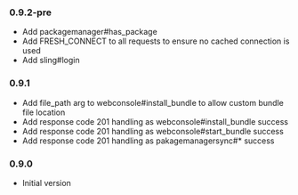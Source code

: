 ### 0.9.2-pre
* Add packagemanager#has_package
* Add FRESH_CONNECT to all requests to ensure no cached connection is used
* Add sling#login

### 0.9.1
* Add file_path arg to webconsole#install_bundle to allow custom bundle file location
* Add response code 201 handling as webconsole#install_bundle success 
* Add response code 201 handling as webconsole#start_bundle success 
* Add response code 201 handling as pakagemanagersync#* success

### 0.9.0
* Initial version
